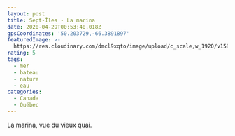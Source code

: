 ```yaml
---
layout: post
title: Sept-Îles - La marina
date: 2020-04-29T00:53:40.018Z
gpsCoordinates: '50.203729,-66.3891897'
featuredImage: >-
  https://res.cloudinary.com/dmcl9xqto/image/upload/c_scale,w_1920/v1588122393/EFFECTS_esgkgz.jpg
rating: 5
tags:
  - mer
  - bateau
  - nature
  - eau
categories:
  - Canada
  - Québec
---
```

La marina, vue du vieux quai.
